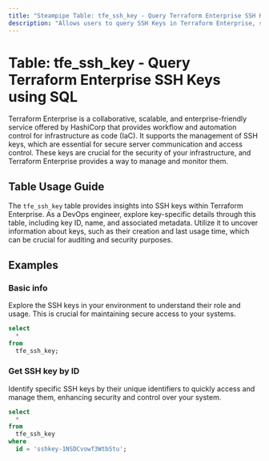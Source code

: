 ```yaml
---
title: "Steampipe Table: tfe_ssh_key - Query Terraform Enterprise SSH Keys using SQL"
description: "Allows users to query SSH Keys in Terraform Enterprise, specifically the key details, providing insights into key management and potential security issues."
---
```


# Table: tfe_ssh_key - Query Terraform Enterprise SSH Keys using SQL

Terraform Enterprise is a collaborative, scalable, and enterprise-friendly service offered by HashiCorp that provides workflow and automation control for infrastructure as code (IaC). It supports the management of SSH keys, which are essential for secure server communication and access control. These keys are crucial for the security of your infrastructure, and Terraform Enterprise provides a way to manage and monitor them.

## Table Usage Guide

The `tfe_ssh_key` table provides insights into SSH keys within Terraform Enterprise. As a DevOps engineer, explore key-specific details through this table, including key ID, name, and associated metadata. Utilize it to uncover information about keys, such as their creation and last usage time, which can be crucial for auditing and security purposes.

## Examples

### Basic info
Explore the SSH keys in your environment to understand their role and usage. This is crucial for maintaining secure access to your systems.

```sql
select
  *
from
  tfe_ssh_key;
```

### Get SSH key by ID
Identify specific SSH keys by their unique identifiers to quickly access and manage them, enhancing security and control over your system.

```sql
select
  *
from
  tfe_ssh_key
where
  id = 'sshkey-1NSDCvowf3WtbStu';
```
